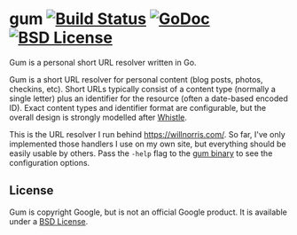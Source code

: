 # gum [![Build Status](https://travis-ci.org/willnorris/gum.svg?branch=master)](https://travis-ci.org/willnorris/gum) [![GoDoc](https://godoc.org/willnorris.com/go/gum?status.svg)](https://godoc.org/willnorris.com/go/gum) [![BSD License](https://img.shields.io/badge/license-BSD-blue.svg?style=flat)](LICENSE)

Gum is a personal short URL resolver written in Go.

Gum is a short URL resolver for personal content (blog posts, photos, checkins,
etc).  Short URLs typically consist of a content type (normally a single
letter) plus an identifier for the resource (often a date-based encoded ID).
Exact content types and identifier format are configurable, but the overall
design is strongly modelled after [Whistle][].

This is the URL resolver I run behind <https://willnorris.com/>.  So far, I've
only implemented those handlers I use on my own site, but everything should be
easily usable by others.  Pass the `-help` flag to the 
[gum binary](cmd/gum/main.go) to see the configuration options.

[Whistle]: http://tantek.com/w/Whistle

## License ##

Gum is copyright Google, but is not an official Google product.  It is
available under a [BSD License][].

[BSD License]: LICENSE
